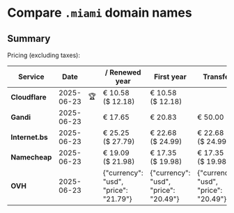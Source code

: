 # Compare `.miami` domain names

## Summary

Pricing (excluding taxes):

| Service | Date |  | / Renewed year | First year | Transfer | Restoration |
|--|--|--|--|--|--|--|
| **Cloudflare** | 2025-06-23 | 🏆 | € 10.58<br>($ 12.18) | € 10.58<br>($ 12.18) |  |  |
| **Gandi** | 2025-06-23 |  | € 17.65 | € 20.83 | € 50.00 | € 84.81 |
| **Internet.bs** | 2025-06-23 |  | € 25.25<br>($ 27.79) | € 22.68<br>($ 24.99) | € 22.68<br>($ 24.99) | € 134.19<br>($ 147.85) |
| **Namecheap** | 2025-06-23 |  | € 19.09<br>($ 21.98) | € 17.35<br>($ 19.98) | € 17.35<br>($ 19.98) |  |
| **OVH** | 2025-06-23 |  | {"currency": "usd", "price": "21.79"} | {"currency": "usd", "price": "20.49"} | {"currency": "usd", "price": "20.49"} |  |
